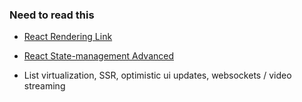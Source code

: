 ### Need to read this

- [React Rendering Link](https://blog.isquaredsoftware.com/2020/05/blogged-answers-a-mostly-complete-guide-to-react-rendering-behavior/)

- [React State-management Advanced](https://www.developerway.com/posts/react-state-management-2025)

- List virtualization, SSR, optimistic ui updates, websockets / video streaming